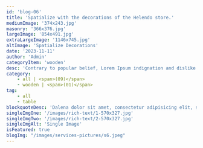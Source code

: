 ```yaml
---
id: 'blog-06'
title: 'Spatialize with the decorations of the Helendo store.'
mediumImage: '374x243.jpg'
masonry: '366x376.jpg'
largeImage: '854x491.jpg'
extraLargeImage: '1146x745.jpg'
altImage: 'Spatialize Decorations'
date: '2023-11-11'
author: 'Admin'
categoryItem: 'wooden'
desc: 'Contrary to popular belief, Lorem Ipsum indignation and dislike men who are so beguiled and demoralized by the charms of pleasure of the moment, so blinded by desire, that they cannot foresee the pain and trouble that are bound to ensue; and equal blame belongs to those who fail in…'
category:
    - all | <span>(09)</span>
    - wooden | <span>(01)</span>
tag:
    - all
    - table
blockquoteDesc: 'Dalena dolor sit amet, consectetur adipisicing elit, sed do eiusmod tempor incididunt ut labore etyt dolore magna aliqua. Ut enim ad minim veniam, quis nostrud exercitation ullamco laboris nisi utino aliquip ex ea commodo consequat.'
singleImgOne: '/images/rich-text/1-570x327.jpg'
singleImgTwo: '/images/rich-text/2-570x327.jpg'
singleImgAlt: 'Single Image'
isFeatured: true
blogImg: "/images/services-pictures/s6.jpeg"
---
```

